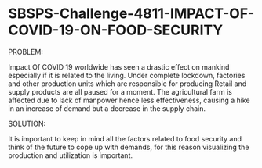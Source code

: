 # SBSPS-Challenge-4811-IMPACT-OF-COVID-19-ON-FOOD-SECURITY

PROBLEM:

Impact Of COVID 19 worldwide has seen a drastic effect on mankind especially if it is related to the living.
Under complete lockdown, factories and other production units which are responsible for producing Retail and supply products are all paused for a moment.
The agricultural farm is affected due to lack of manpower hence less effectiveness, causing a hike in an increase of demand but a decrease in the supply chain.

SOLUTION:

It is important to keep in mind all the factors related to food security and think of the future to cope up with demands, for this reason visualizing the 
production and utilization is important.
